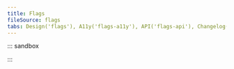 ```yaml
---
title: Flags
fileSource: flags
tabs: Design('flags'), A11y('flags-a11y'), API('flags-api'), Changelog('flags-changelog')
---
```


::: sandbox

<script lang="tsx">
  export Demo from './examples/basic.tsx';
</script>

:::

